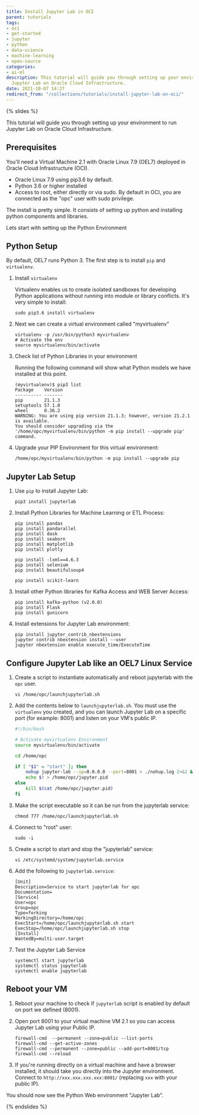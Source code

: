 ```yaml
---
title: Install Jupyter Lab in OCI
parent: tutorials
tags:
- oci
- get-started
- jupyter
- python
- data-science
- machine-learning
- open-source
categories:
- ai-ml
description: This tutorial will guide you through setting up your environment to run
  Jupyter Lab on Oracle Cloud Infrastructure.
date: 2021-10-07 14:27
redirect_from: "/collections/tutorials/install-jupyter-lab-on-oci/"
---
```

{% slides %}

This tutorial will guide you through setting up your environment to run Jupyter Lab on Oracle Cloud Infrastructure.

## Prerequisites

You'll need a Virtual Machine 2.1 with Oracle Linux 7.9 (OEL7) deployed in Oracle Cloud Infrastructure (OCI).

- Oracle Linux 7.9 using pip3.6 by default. 
- Python 3.6 or higher installed
- Access to root, either directly or via sudo. By default in OCI, you are connected as the "opc" user with sudo privilege.

The install is pretty simple. It consists of setting up python and installing python components and libraries. 

Lets start with setting up the Python Environment

## Python Setup

By default, OEL7 runs Python 3. The first step is to install `pip` and `virtualenv`.

1. Install `virtualenv`

	Virtualenv enables us to create isolated sandboxes for developing Python applications without running into module or library conflicts. It's very simple to install:

	```console
	sudo pip3.6 install virtualenv
	```

2. Next we can create a virtual environment called "myvirtualenv"

	```console
	virtualenv -p /usr/bin/python3 myvirtualenv
	# Activate the env
	source myvirtualenv/bin/activate
	```

3. Check list of Python Libraries in your environment

	Running the following command will show what Python models we have installed at this point.

	```console
	(myvirtualenv)$ pip3 list
	Package    Version
	---------- -------
	pip        21.1.3
	setuptools 57.1.0
	wheel      0.36.2
	WARNING: You are using pip version 21.1.3; however, version 21.2.1 is available.
	You should consider upgrading via the '/home/opc/myvirtualenv/bin/python -m pip install --upgrade pip' command.
	```

4. Upgrade your PIP Environment for this virtual environment:

	```console
	/home/opc/myvirtualenv/bin/python -m pip install --upgrade pip
	```

## Jupyter Lab Setup

1. Use `pip` to install Jupyter Lab:

	```console
	pip3 install jupyterlab
	```

2. Install Python Libraries for Machine Learning or ETL Process:

	```console
	pip install pandas
	pip install pandarallel
	pip install dask
	pip install seaborn
	pip install matplotlib
	pip install plotly
	
	pip install -lxml==4.6.3
	pip install selenium
	pip install beautifulsoup4
	
	pip install scikit-learn
	```

3. Install other Python libraries for Kafka Access and WEB Server Access:

	```console
	pip install kafka-python (v2.0.0)
	pip install Flask
	pip install gunicorn
	```

4. Install extensions for Jupyter Lab environment:

	```console
	pip install jupyter_contrib_nbextensions
	jupyter contrib nbextension install --user
	jupyter nbextension enable execute_time/ExecuteTime
	```

## Configure Jupyter Lab like an OEL7 Linux Service

1. Create a script to instantiate automatically and reboot jupyterlab with the `opc` user.

	```console
	vi /home/opc/launchjupyterlab.sh
	```

2. Add the contents below to `launchjupyterlab.sh`. You must use the `virtualenv` you created, and you can launch Jupyter Lab on a specific port (for example: 8001) and listen on your VM's public IP.

	```bash
	#!/bin/bash
	
	# Activate myvirtualenv Environment
	source myvirtualenv/bin/activate
	
	cd /home/opc
	
	if [ "$1" = "start" ]; then
		nohup jupyter-lab --ip=0.0.0.0 --port=8001 > ./nohup.log 2>&1 &
		echo $! > /home/opc/jupyter.pid
	else
		kill $(cat /home/opc/jupyter.pid)
	fi
	```

3. Make the script executable so it can be run from the jupyterlab service:

	```console
	chmod 777 /home/opc/launchjupyterlab.sh
	```


4. Connect to "root" user:

	```console
	sudo -i
	```

5. Create a script to start and stop the "jupyterlab" service:

	```console
	vi /etc/systemd/system/jupyterlab.service
	```


6. Add the following to `jupyterlab.service`:

	```console
	[Unit]
	Description=Service to start jupyterlab for opc
	Documentation=
	[Service]
	User=opc
	Group=opc
	Type=forking
	WorkingDirectory=/home/opc
	ExecStart=/home/opc/launchjupyterlab.sh start
	ExecStop=/home/opc/launchjupyterlab.sh stop
	[Install]
	WantedBy=multi-user.target
	```

7. Test the Jupyter Lab Service

	```console
	systemctl start jupyterlab
	systemctl status jupyterlab
	systemctl enable jupyterlab
	```

## Reboot your VM

1. Reboot your machine to check if `jupyterlab` script is enabled by default on port we defined (8001).

2. Open port 8001 to your virtual machine VM 2.1 so you can access Jupyter Lab using your Public IP.

	```console
	firewall-cmd  --permanent --zone=public --list-ports
	firewall-cmd --get-active-zones
	firewall-cmd --permanent --zone=public --add-port=8001/tcp
	firewall-cmd --reload
	```

3. If you're running directly on a virtual machine and have a browser installed, it should take you directly into the Jupyter environment. Connect to `http://xxx.xxx.xxx.xxx:8001/` (replacing `xxx` with your public IP).

You should now see the Python Web environment "Jupyter Lab".

{% endslides %}
